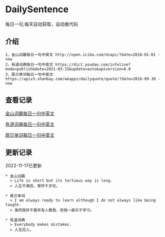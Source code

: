 # DailySentence

每日一句,每天自动获取，自动推代码

## 介绍

```
1、金山词霸每日一句中英文 http://open.iciba.com/dsapi/?date=2018-01-01 - now
2、有道词典每日一句中英文 https://dict.youdao.com/infoline?mode=publish&date=2021-03-15&update=auto&apiversion=6.0
3、扇贝单词每日一句中英文 https://apiv3.shanbay.com/weapps/dailyquote/quote/?date=2016-09-30 - now
```

## 查看记录

[金山词霸每日一句中英文](./data/iciba/)

[有道词典每日一句中英文](./data/youdao/)

[扇贝单词每日一句中英文](./data/shanbay/)

## 更新记录
2022-11-17已更新 
```
* 金山词霸
  > Life is short but its tortuous way is long.
  > 人生不满百，常怀千岁忧。

* 扇贝单词
  > I am always ready to learn although I do not always like being taught.
  > 虽然我并不喜欢有人教我，但我一直乐于学习。

* 有道词典
  > Everybody makes mistakes.
  > 人无完人。

```
